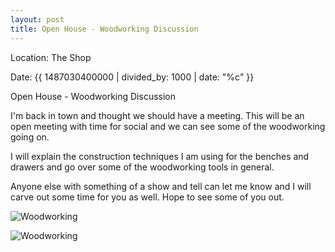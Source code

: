 ```yaml
---
layout: post
title: Open House - Woodworking Discussion
---
```


Location: The Shop

Date: {{ 1487030400000 | divided_by: 1000 | date: "%c" }}


Open House - Woodworking Discussion


I'm back in town and thought we should have a meeting.  This will be an open meeting with time for social and we can see some of the woodworking going on.

I will explain the construction techniques I am using for the benches and drawers and go over some of the woodworking tools in general. 

Anyone else with something of a show and tell can let me know and I will carve out some time for you as well.  Hope to see some of you out.

![Woodworking](/images/woodworking001.jpg)

![Woodworking](/images/woodworking002.jpg)
